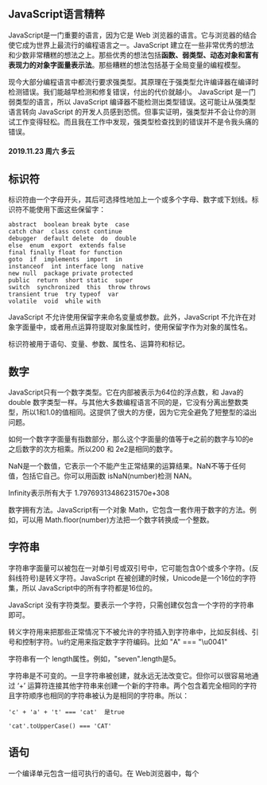 ## JavaScript语言精粹

JavaScript是一门重要的语言，因为它是 Web 浏览器的语言。它与浏览器的结合使它成为世界上最流行的编程语言之一。JavaScript 建立在一些非常优秀的想法和少数非常糟糕的想法之上。那些优秀的想法包括**函数、弱类型、动态对象和富有表现力的对象字面量表示法**。那些糟糕的想法包括基于全局变量的编程模型。

现今大部分编程语言中都流行要求强类型。其原理在于强类型允许编译器在编译时检测错误。我们能越早检测和修复错误，付出的代价就越小。 JavaScript 是一门弱类型的语言，所以 JavaScript 编译器不能检测出类型错误。这可能让从强类型语言转向 JavaScript 的开发人员感到恐慌。但事实证明，强类型并不会让你的测试工作变得轻松。而且我在工作中发现，强类型检查找到的错误并不是令我头痛的错误。

#### 2019.11.23 周六 多云

## 标识符

标识符由一个字母开头，其后可选择性地加上一个或多个字母、数字或下划线。标识符不能使用下面这些保留字：

```
abstract  boolean break byte  case
catch char  class const continue
debugger  default delete  do  double
else  enum  export  extends false
final finally float for function
goto  if  implements  import  in
instanceof  int interface long  native
new null  package private protected 
public  return  short static  super 
switch  synchronized  this  throw throws
transient true  try typeof  var
volatile  void  while with
```

JavaScript 不允许使用保留字来命名变量或参数。此外，JavaScript 不允许在对象字面量中，或者用点运算符提取对象属性时，使用保留字作为对象的属性名。

标识符被用于语句、变量、参数、属性名、运算符和标记。

## 数字

JavaScript只有一个数字类型。它在内部被表示为64位的浮点数，和 Java的 double 数字类型一样。与其他大多数编程语言不同的是，它没有分离出整数类型，所以1和1.0的值相同。这提供了很大的方便，因为它完全避免了短整型的溢出问题。

如何一个数字字面量有指数部分，那么这个字面量的值等于e之前的数字与10的e之后数字的次方相乘。所以200 和 2e2是相同的数字。

NaN是一个数值，它表示一个不能产生正常结果的运算结果。NaN不等于任何值，包括它自己。你可以用函数 isNaN(number)检测 NAN。

Infinity表示所有大于 1.79769313486231570e+308

数字拥有方法。JavaScript有一个对象 Math，它包含一套作用于数字的方法。例如，可以用 Math.floor(number)方法把一个数字转换成一个整数。

## 字符串

字符串字面量可以被包在一对单引号或双引号中，它可能包含0个或多个字符。\(反斜线符号)是转义字符。JavaScript 在被创建的时候，Unicode是一个16位的字符集，所以 JavaScript中的所有字符都是16位的。

JavaScript 没有字符类型。要表示一个字符，只需创建仅包含一个字符的字符串即可。

转义字符用来把那些正常情况下不被允许的字符插入到字符串中，比如反斜线、引号和控制字符。\u约定用来指定数字字符编码。比如 "A" === "\u0041"

字符串有一个 length属性。例如，"seven".length是5。

字符串是不可变的。一旦字符串被创建，就永远无法改变它。但你可以很容易地通过 ‘+’ 运算符连接其他字符串来创建一个新的字符串。两个包含着完全相同的字符且字符顺序也相同的字符串被认为是相同的字符串。所以：

```
'c' + 'a' + 't' === 'cat'  是true
```

```
'cat'.toUpperCase() === 'CAT'
```

## 语句

一个编译单元包含一组可执行的语句。在 Web浏览器中，每个 <script>标签提供一个被编译且立即执行的编译单元。因为缺少连接器(链接器Linker是编程语言或操作系统提供的工具，它的工作就是解析未定义的符号引用，将目标文件中的占位符替换为符号地址)，JavaScript 把它们一起抛到一个公共的全局名字空间中。
  
当 var 语句被用在函数内部时，它定义的是这个函数的私有变量。

switch、while、for和 do 语句允许有一个可选的前置标签（label），它配合 break 语句来使用。语句通常按照从上到下的顺序执行。JavaScript 可以通过条件语句（if 和 switch）、循环语句（while、for 和 do）、强制跳转语句（break、return 和 throw）和函数调用来改变执行序列。

代码块是包在一对花括号中的一组语句。不像许多其他语言，JavaScript中的代码块不会创建新的作用域，因此变量应该被定义在函数的头部，而不是定义在代码块中。

if 语句根据表达式的值改变程序流程。表达式的值为真时执行跟在其后的代码块，否则，执行可选的 else 分支。

下面列出的值被当做假：

* false
* null
* undefined
* 空字符串 ' '
* 数字 0
* 数字 NaN

其他所有的值都被当做真，包括 true、字符串“false”，以及所有的对象。

for in 语句会枚举一个对象的所有属性名（或键名）。在每次循环中，object的下一个属性名字符串被赋值给 variable。通常你需要检测 object.hasOwnProperty(variable)来确定这个属性名是该对象的成员还是来自原型链。

```
for (myvar in obj) {
  if (obj.hasOwnProperty(myvar)) {
    ...
  }
}
```

```
try {

} catch(varName) {

}
```

try 语句执行一个代码块，并捕获该代码块抛出的任何异常。catch从句定义一个新的变量 variable 来接收抛出的异常对象。

```
throw expression;
```

throw 语句抛出一个异常。如果 throw 语句在一个 try 代码块中，那么控制流会跳转到 catch从句中。如果 throw 语句在函数中，则该函数调用被放弃，控制流跳转到调用该函数的 try 语句的 catch 从句中。throw 语句中的表达式通常是一个对象字面量，它包含一个 name属性和一个 message 属性。异常捕获器可以使用这些信息去决定该做什么。

```
return expression;
```
return 语句会导致从函数中提前返回。它也可以指定要被返回的值。如果没有指定返回表达式，那么返回值是 undefined。

```
break ;
```

break 语句会使程序退出一个循环语句或 switch 语句。它可以指定一个可选的标签，那退出的就是带该标签的语句。

# 第4章 函数

JavaScript 设计得最出色的就是它的函数的实现。它几乎接近完美。但是，JavaScript 的函数也存在瑕疵。函数包含一组语句，它们是 JavaScript 的基础模块单元，用于代码复用、信息隐藏和组合调用。函数用于指定对象的行为。一般来说，所谓编程，就是将一组需求分解成一组函数与数据结构的技能。

## 函数对象

JavaScript 中的函数就是对象。对象是 “键值对”的集合并拥有一个连接到原型对象的隐藏连接。对象字面量产生的对象连接到 Object.prototype。函数对象连接到 Function.prototype（该原型对象本身连接到 Object.prototype）。每个函数在创建时会附加两个隐藏属性：函数的上下文和实现函数行为的代码。

每个函数对象在创建时也随配有一个 prototype 属性。它的值是一个拥有 constructor 属性且值即为该函数的对象。这和隐藏连接到 Function.prototype 完全不同。

因为函数是对象，所以它们可以像任何其他的值一样被使用。函数可以保存在变量、对象和数组中。函数还可以被当做参数传递给其他函数，函数也可以再返回函数。而且，因为函数是对象，所以函数可以拥有方法。

## 函数字面量

函数对象通过函数字面量来创建：

```
var add = function (a, b) {
  return a + b;
}
```

函数字面量包括4个部分。第1部分是关键字 function。

第2部分是函数名，它可以被省略。函数可以用它的名字来递归地调用自己。此名字也能被调试器和开发工具用来识别函数。如果没有给函数命名，比如上面这个例子，它被称为匿名函数（aninymous）。

函数的第3部分是包围在圆括号中的一组参数。多个参数用逗号分隔。这些参数的名称将被定为为函数中的变量。它们不像普通的变量那样将被初始化为 undefined，而是在该函数被调用时初始化为实际提供的参数的值。

函数的第4部分是包围在花括号中的一组语句。这些语句是函数的主体，它们在函数被调用时执行。

函数字面量可以出现在任何允许表达式出现的地方。函数也可以被定义在其他函数中。一个内部函数除了可以访问自己的参数和变量，同时它也能自由访问把它嵌套在其中的父函数的参数与变量。通过函数字面量创建的函数对象包含一个连到外部上下文的连接。这被称为闭包（closure）。它是 JavaScript 强大表现力的来源。

## 函数调用

调用一个函数会暂停当前函数的执行，传递控制权和参数给新函数。除了声明时定义的形式参数，每个函数还接收两个附加的参数：this 和 arguments。参数 this 在面向对象编程中非常重要，它的值取决于调用的模式。在 JavaScript中一共有4种调用模式：**方法调用模式、函数调用模式、构造器调用模式和 apply调用模式**。这些模式在如何初始化关键参数 this 上存在差异。

**调用运算符**是跟在任何产生一个函数值的表达式之后的一对圆括号。圆括号内可包含零个或多个用逗号隔开的表达式。每个表达式产生一个参数值。每个参数值被赋予函数声明时定义的形式参数名。当实际参数（arguments）的个数与形式参数（parameters）的个数不匹配时，不会导致运行时错误。如果实际参数值过多了，超出的参数值会被忽略。如果实际参数值过少，缺失的值会被替换为 undefined。对参数值不会进行类型检查：任何类型的值都可以被传递给任何参数。

## 方法调用模式

当一个函数被保存为对象的一个属性时，我们称它为一个方法。当一个方法被调用时，this 被绑定到该对象。如果调用表达式包含一个提取属性的动作（即包含一个.点表达式或[subscript]下标表达式），那么它就是被当做一个方法来调用。

```
//创建 myObject对象。它有一个 value属性和一个 increment 方法。
//increment方法接受一个可选的参数。如果参数不是数字，那么默认使用数字1.
var myObject = {
  value: 0,
  increment: function (inc) {
    this.value += typeof inc === 'number' ? inc : 1;
  }
};
myObject.increment();
document.write(myObject.value); //1

myObject.increment(2);
document.write(myObject.value); //3
```

方法可以使用 this 访问自己所属的对象，所以它能从对象中取值或对对象进行修改。this到对象的绑定发生在调用的时候。这个“超级”延迟绑定(very late binding)使得函数可以对 this 高度复用。通过 this 可取得它们所属对象的上下文的方法称为公共方法（public method）。

## 函数调用模式

当一个函数并非一个对象属性时，那么它就是被当做一个函数来调用的：

```
var sum = add(3, 4);
```

以此模式调用函数时，this被绑定到全局对象。这是语言设计上的一个错误。倘若语言设计正确，那么当内部函数被调用时，this 应该仍然绑定到外部函数的 this 变量。这个设计错误的后果就是方法不能利用内部函数来帮助它工作，因为内部函数的 this 被绑定了错误的值，所以不能共享该方法对对象的访问权。幸运的是，有一个很容易的解决方案：如果该方法定义一个变量并给它赋值为 this，那么内部函数就可以通过那个变量访问到 this。按照约定，把那个变量命名为 that：

```
//给 myObject 增加一个 double 方法。
myObject.double = function () {
  var that = this;
  var helper = function () {
    that.value = add(that.value, that.value);
  }
  helper(); //以函数的形式调用 helper
};
// 以方法的形式调用 double。
myObject.double();
document.write(myObject.value); //6
```

## 构造器调用模式

JavaScript 是一门基于原型继承的语言。这意味着对象可以直接从其他对象继承属性。该语言是无类型的。这偏离了当今编程语言的主流风格。当今大多数语言都是基于类的语言。尽管原型继承极富表现力，但它并未被广泛理解。JavaScript本身对它原型的本质也缺乏信心，所以它提供了一套和基于类的语言类似的对象构建语法。有类型化语言编程经验的程序员很少有愿意接受原型继承的，并且认为借鉴类型化语言的语法模糊了这门语言真实的原型本质。真是两边不讨好。

如果在一个函数前面带上 new 来调用，那么背地里将会创建一个连接到该函数的 prototype 成员的新对象，同时 this 会被绑定到那个新对象上。

```
//创建一个名为 Quo 的构造器函数，它构造一个带有 status 属性的对象。
var Quo = function (string) {
  this.status = stirng;
};
// 给 Quo 的所有实例提供一个名为 get_status 的公共方法。
Quo.prototype.get_status = function () {
  return this.status;
};
// 构造一个 Quo 实例。
var myQuo = new Quo("confused");
document.write(myQuo.get_status());
```

一个函数，如果创建的目的就是希望结合 new 前缀来调用，那它就被称为构造器函数。按照约定，它们保存在以大写格式命名的变量里。如果调用构造器函数时没有在前面加上 new，可能会发生非常糟糕的事情，既没有编译时警告，也没有运行时警告，所以大写约定非常重要。

不推荐使用这种形式的构造器函数。

## Apply调用模式

因为 JavaScript 是一门函数式的面向对象编程语言，所以函数可以拥有方法。apply方法让我们构建一个参数组传递给调用函数。它也允许我们选择 this 的值。apply方法接收两个参数，第1个是要绑定给 this 的值，第2个就是一个参数数组。

```
// 构造一个包含两个数字的数组，并将它们相加。
var array = [3, 4];
var sum = add.apply(null, array); // sum值为7。
// 构造一个包含 status 成员的对象。
var statusObject = {
  status: 'A-OK'
};
// statusObject 并没有继承自 Quo.prototype，但我们可以在 statusObject 上调
// 用 get_status 方法，尽管 statusObject 并没有一个名为 get_status 的方法。

var status = Quo.prototype.get_status.apply(statusObject);
```
#### 2019.11.25

## 参数

当函数被调用时，会得到一个“免费”配送的参数，那就是 arguments 数组。函数可以通过此参数访问所有它被调用时传递给它的参数列表，包括那些没有被分配给函数声明时定义的形式参数的多余参数。这使得编写一个无须指定参数个数的函数成为可能：

```
// 构造一个将大量的值相加的函数。
// 注意该函数内部定义的变量 sum 不会与函数外部定义的 sum 产生冲突。
// 该函数只会看到内部的那个变量。

var sum = function () {
  var i, sum = 0;
  for (i = 0; i < arguments.lenght; i +=1) {
    sum += arguments[i];
  }
  return sum;
};
document.write(sum(4, 8, 15, 16, 23, 42));// 108
```

因为语言的一个设计错误，arguments 并不是一个真正的数组。它只是一个“类似数组(array-like)”的对象。arguments 拥有一个 length 属性，但它没有任何数组的方法。

## 返回

当一个函数被调用时，它从






